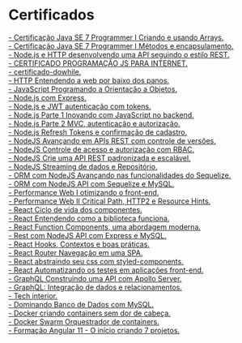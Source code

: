 # Certificados

<div>
  <a href="https://cursos.alura.com.br/certificate/a7b05b4a-69ed-4bd7-bad9-39b6b1e91cb5">
    - Certificação Java SE 7 Programmer I Criando e usando Arrays.
  </a>
</div>

<div>
  <a href="https://cursos.alura.com.br/certificate/df27a731-ce5e-42c8-b7be-14a4859c3649">
    - Certificação Java SE 7 Programmer I Métodos e encapsulamento.
  </a>
</div>

<div>
  <a href="https://cursos.alura.com.br/certificate/09320df1-c8b4-455d-bd67-9d027b72ec5c">
    - Node.js e HTTP desenvolvendo uma API seguindo o estilo REST.
  </a>
</div>

<div>
  <a
    href="https://github.com/Williams25/certificados/blob/master/CERTIFICADO%20PROGRAMA%C3%87%C3%83O%20JS%20PARA%20INTERNET.pdf">
    - CERTIFICADO PROGRAMAÇÃO JS PARA INTERNET.
  </a>
</div>

<div>
  <a href="https://github.com/Williams25/certificados/blob/master/certificado-dowhile.pdf">
    - certificado-dowhile.
  </a>
</div>

<div>
  <a href="https://cursos.alura.com.br/certificate/2d0bfdbe-d20e-40b5-ae98-7cfe2d987860">
    - HTTP Entendendo a web por baixo dos panos.
  </a>
</div>

<div>
  <a href="https://cursos.alura.com.br/certificate/d1ec660e-1785-44da-a565-1639212507bf">
    - JavaScript Programando a Orientação a Objetos.
  </a>
</div>

<div>
  <a href="https://cursos.alura.com.br/degree/certificate/e1cab2ae-4861-44a2-92ef-571c5f6fbf7b">
    - Node.js com Express.
  </a>
</div>

<div>
  <a href="https://cursos.alura.com.br/certificate/0d7461b2-3274-4a5c-a295-7fbdcfc8f07f">
    - Node.js e JWT autenticação com tokens.
  </a>
</div>

<div>
  <a href="https://cursos.alura.com.br/certificate/d9028f17-4d8d-4c89-87f8-8a6e02b1fbe8">
    - Node.js Parte 1 Inovando com JavaScript no backend.
  </a>
</div>

<div>
  <a href="https://cursos.alura.com.br/certificate/80366223-43a0-42a3-9fd8-56f8fdb0ace3">
    - Node.js Parte 2 MVC, autenticação e autorização.
  </a>
</div>

<div>
  <a href="https://cursos.alura.com.br/certificate/482e57ba-8d66-4baa-b165-d1db442dea95">
    - Node.js Refresh Tokens e confirmação de cadastro.
  </a>
</div>

<div>
  <a href="https://cursos.alura.com.br/certificate/6d9f1403-c304-4169-93a0-c7db0959ab2f">
    - NodeJS Avançando em APIs REST com controle de versões.
  </a>
</div>

<div>
  <a href="https://cursos.alura.com.br/certificate/ac1b72b3-3e66-4303-b468-e67f5a86f7ff">
    - NodeJS Controle de acesso e autorização com RBAC.
  </a>
</div>

<div>
  <a href="https://cursos.alura.com.br/certificate/2be0c2dc-f754-4c93-9875-838f53ebcb1c">
    - NodeJS Crie uma API REST padronizada e escalável.
  </a>
</div>

<div>
  <a href="https://cursos.alura.com.br/certificate/cb70f78b-8bc8-44bd-b637-bc43860a5860">
    - NodeJS Streaming de dados e Repositório.
  </a>
</div>

<div>
  <a href="https://cursos.alura.com.br/certificate/603d78a5-d650-40d6-b352-31fcc63349df">
    - ORM com NodeJS Avançando nas funcionalidades do Sequelize.
  </a>
</div>

<div>
  <a href="https://cursos.alura.com.br/certificate/71481c3a-a2fa-48a2-ba8e-41b222a47546">
    - ORM com NodeJS API com Sequelize e MySQL.
  </a>
</div>

<div>
  <a href="https://cursos.alura.com.br/certificate/034a7cdb-f1c3-4e20-b212-2f57b6594bd4">
    - Performance Web I otimizando o front-end.
  </a>
</div>

<div>
  <a href="https://cursos.alura.com.br/certificate/31d40521-ac5e-4575-8881-034632130d87">
    - Performance Web II Critical Path, HTTP2 e Resource Hints.
  </a>
</div>

<div>
  <a href="https://cursos.alura.com.br/certificate/f0cf1637-16d8-4acf-aa14-6926e0801944">
    - React Ciclo de vida dos componentes.
  </a>
</div>

<div>
  <a href="https://cursos.alura.com.br/certificate/c7cdb8a3-fc7a-4de7-83f7-a28338fcc72d">
    - React Entendendo como a biblioteca funciona.
  </a>
</div>

<div>
  <a href="https://cursos.alura.com.br/certificate/d803d0af-bd2f-4c96-8ca3-0119e1fe87d5">
    - React Function Components, uma abordagem moderna.
  </a>
</div>

<div>
  <a href="https://cursos.alura.com.br/certificate/06ddd1cd-2dd2-4f0e-99c0-593b5b6329de">
    - Rest com NodeJS API com Express e MySQL.
  </a>
</div>

<div>
  <a href="https://cursos.alura.com.br/certificate/92221cd7-e85f-49ac-8866-7e4e46425b58">
    - React Hooks, Contextos e boas práticas.
  </a>
</div>

<div>
  <a href="https://cursos.alura.com.br/certificate/b77d9432-d018-4d2f-8180-ac7d00030048">
    - React Router Navegação em uma SPA.
  </a>
</div>

<div>
  <a href="https://cursos.alura.com.br/certificate/50de252a-0eb9-482c-8318-74889dbb0765">
    - React abstraindo seu css com styled-components.
  </a>
</div>

<div>
  <a href="https://cursos.alura.com.br/certificate/b5038c97-4595-49dc-9d22-13f5cda75023">
    - React Automatizando os testes em aplicações front-end.
  </a>
</div>

<div>
  <a
    href="https://cursos.alura.com.br/certificate/f44915cb-79a1-4474-86b1-3383436f00bb">
    - GraphQL Construindo uma API com Apollo Server.
  </a>
</div>

<div>
  <a
    href="https://cursos.alura.com.br/certificate/3da916be-0a2d-41b5-a0e2-262b0c1337bf">
    - GraphQL: Integração de dados e relacionamentos.
  </a>
</div>

<div>
  <a href="https://github.com/Williams25/certificados/blob/master/Tech interior.pdf">
    - Tech interior.
  </a>
</div>

<div>
  <a href="https://github.com/Williams25/certificados/blob/master/Dominando Banco de Dados com MySQL.pdf">
    - Dominando Banco de Dados com MySQL.
  </a>
</div>

<div>
  <a
    href="https://cursos.alura.com.br/certificate/619c0b29-7df9-4bd6-9d9b-1895dbb3e0a4">
    - Docker criando containers sem dor de cabeça.
  </a>
</div>

<div>
  <a
    href="https://cursos.alura.com.br/certificate/b7d0ac61-0f6c-4164-86c8-1373cf436e60">
    - Docker Swarm Orquestrador de containers.
  </a>
</div>

<div>
  <a
    href="https://github.com/Williams25/certificados/blob/master/Formação Angular 11 - O início criando 7 projetos.pdf">
    - Formação Angular 11 - O início criando 7 projetos.
  </a>
</div>